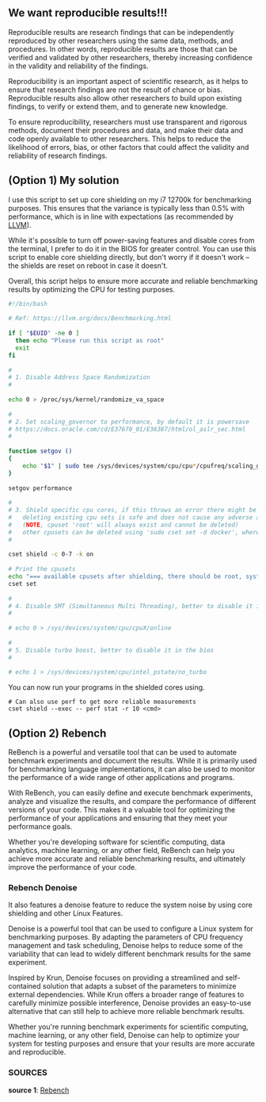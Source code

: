 <!-- Setting up a reliable benchmarking machine -->
<!-- Programming -->
<!-- Benchmarking -->
<!-- Reproducible benchmarking is particularly important in fields such as scientific computing, machine learning, and high-performance computing, where accurate performance measurements are crucial for making informed decisions and advancing research. -->
<!-- 09-12-2021 -->

## We want reproducible results!!!

Reproducible results are research findings that can be independently reproduced by other researchers using the same data, methods, and procedures. In other words, reproducible results are those that can be verified and validated by other researchers, thereby increasing confidence in the validity and reliability of the findings.

Reproducibility is an important aspect of scientific research, as it helps to ensure that research findings are not the result of chance or bias. Reproducible results also allow other researchers to build upon existing findings, to verify or extend them, and to generate new knowledge.

To ensure reproducibility, researchers must use transparent and rigorous methods, document their procedures and data, and make their data and code openly available to other researchers. This helps to reduce the likelihood of errors, bias, or other factors that could affect the validity and reliability of research findings.

## (Option 1) My solution

I use this script to set up core shielding on my i7 12700k for benchmarking purposes. This ensures that the variance is typically less than 0.5% with performance, which is in line with expectations (as recommended by [LLVM](https://llvm.org/docs/Benchmarking.html)).

While it's possible to turn off power-saving features and disable cores from the terminal, I prefer to do it in the BIOS for greater control. You can use this script to enable core shielding directly, but don't worry if it doesn't work – the shields are reset on reboot in case it doesn't.

Overall, this script helps to ensure more accurate and reliable benchmarking results by optimizing the CPU for testing purposes.

```bash
#!/bin/bash
​
# Ref: https://llvm.org/docs/Benchmarking.html
​
if [ "$EUID" -ne 0 ]
  then echo "Please run this script as root"
  exit
fi
​
#
# 1. Disable Address Space Randomization
#
​
echo 0 > /proc/sys/kernel/randomize_va_space
​
#
# 2. Set scaling_governor to performance, by default it is powersave
# https://docs.oracle.com/cd/E37670_01/E36387/html/ol_aslr_sec.html
#
​
function setgov ()
{
    echo "$1" | sudo tee /sys/devices/system/cpu/cpu*/cpufreq/scaling_governor 
}
​
setgov performance 
​
#
# 3. Shield specific cpu cores, if this throws an error there might be existing cpu sets,
#	deleting existing cpu sets is safe and does not cause any adverse affects 
#	(NOTE, cpuset 'root' will always exist and cannot be deleted)
#	other cpusets can be deleted using 'sudo cset set -d docker', where docker is the name of the cpuset
#
​
cset shield -c 0-7 -k on
​
# Print the cpusets
echo "=== available cpusets after shielding, there should be root, system and user ==="
cset set
​
#
# 4. Disable SMT (Simultaneous Multi Threading), better to disable it in the bios
#
​
# echo 0 > /sys/devices/system/cpu/cpuX/online
​
#
# 5. Disable turbo boost, better to disable it in the bios
#
​
# echo 1 > /sys/devices/system/cpu/intel_pstate/no_turbo

```


You can now run your programs in the shielded cores using.

```
# Can also use perf to get more reliable measurements
cset shield --exec -- perf stat -r 10 <cmd>
```

## (Option 2) Rebench

ReBench is a powerful and versatile tool that can be used to automate benchmark experiments and document the results. While it is primarily used for benchmarking language implementations, it can also be used to monitor the performance of a wide range of other applications and programs.

With ReBench, you can easily define and execute benchmark experiments, analyze and visualize the results, and compare the performance of different versions of your code. This makes it a valuable tool for optimizing the performance of your applications and ensuring that they meet your performance goals.

Whether you're developing software for scientific computing, data analytics, machine learning, or any other field, ReBench can help you achieve more accurate and reliable benchmarking results, and ultimately improve the performance of your code.

### Rebench Denoise

It also features a denoise feature to reduce the system noise by using core shielding and other Linux Features.

Denoise is a powerful tool that can be used to configure a Linux system for benchmarking purposes. By adapting the parameters of CPU frequency management and task scheduling, Denoise helps to reduce some of the variability that can lead to widely different benchmark results for the same experiment.

Inspired by Krun, Denoise focuses on providing a streamlined and self-contained solution that adapts a subset of the parameters to minimize external dependencies. While Krun offers a broader range of features to carefully minimize possible interference, Denoise provides an easy-to-use alternative that can still help to achieve more reliable benchmark results.

Whether you're running benchmark experiments for scientific computing, machine learning, or any other field, Denoise can help to optimize your system for testing purposes and ensure that your results are more accurate and reproducible.

### SOURCES

__source 1__: [Rebench](https://github.com/smarr/ReBench)

